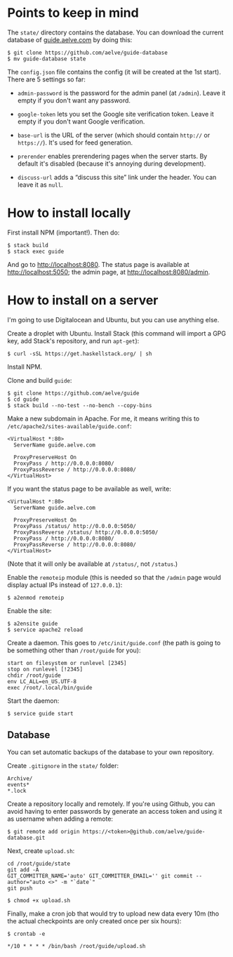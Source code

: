 # Points to keep in mind

The `state/` directory contains the database. You can download the current database of [guide.aelve.com](http://guide.aelve.com) by doing this:

    $ git clone https://github.com/aelve/guide-database
    $ mv guide-database state

The `config.json` file contains the config (it will be created at the 1st start). There are 5 settings so far:

  * `admin-password` is the password for the admin panel (at `/admin`). Leave it empty if you don't want any password.

  * `google-token` lets you set the Google site verification token. Leave it empty if you don't want Google verification.

  * `base-url` is the URL of the server (which should contain `http://` or `https://`). It's used for feed generation.

  * `prerender` enables prerendering pages when the server starts. By default it's disabled (because it's annoying during development).

  * `discuss-url` adds a “discuss this site” link under the header. You can leave it as `null`.

# How to install locally

First install NPM (important!). Then do:

    $ stack build
    $ stack exec guide

And go to <http://localhost:8080>. The status page is available at <http://localhost:5050>; the admin page, at <http://localhost:8080/admin>.

# How to install on a server

I'm going to use Digitalocean and Ubuntu, but you can use anything else.

Create a droplet with Ubuntu. Install Stack (this command will import a GPG key, add Stack's repository, and run `apt-get`):

    $ curl -sSL https://get.haskellstack.org/ | sh

Install NPM.

Clone and build `guide`:

    $ git clone https://github.com/aelve/guide
    $ cd guide
    $ stack build --no-test --no-bench --copy-bins

Make a new subdomain in Apache. For me, it means writing this to `/etc/apache2/sites-available/guide.conf`:

~~~
<VirtualHost *:80>
  ServerName guide.aelve.com

  ProxyPreserveHost On
  ProxyPass / http://0.0.0.0:8080/
  ProxyPassReverse / http://0.0.0.0:8080/
</VirtualHost>
~~~

If you want the status page to be available as well, write:

~~~
<VirtualHost *:80>
  ServerName guide.aelve.com

  ProxyPreserveHost On
  ProxyPass /status/ http://0.0.0.0:5050/
  ProxyPassReverse /status/ http://0.0.0.0:5050/
  ProxyPass / http://0.0.0.0:8080/
  ProxyPassReverse / http://0.0.0.0:8080/
</VirtualHost>
~~~

(Note that it will only be available at `/status/`, not `/status`.)

Enable the `remoteip` module (this is needed so that the `/admin` page would display actual IPs instead of `127.0.0.1`):

    $ a2enmod remoteip

Enable the site:

    $ a2ensite guide
    $ service apache2 reload

Create a daemon. This goes to `/etc/init/guide.conf` (the path is going to be something other than `/root/guide` for you):

~~~
start on filesystem or runlevel [2345]
stop on runlevel [!2345]
chdir /root/guide
env LC_ALL=en_US.UTF-8
exec /root/.local/bin/guide
~~~

Start the daemon:

    $ service guide start

## Database

You can set automatic backups of the database to your own repository.

Create `.gitignore` in the `state/` folder:

~~~
Archive/
events*
*.lock
~~~

Create a repository locally and remotely. If you're using Github, you can avoid having to enter passwords by generate an access token and using it as username when adding a remote:

    $ git remote add origin https://<token>@github.com/aelve/guide-database.git

Next, create `upload.sh`:

~~~
cd /root/guide/state
git add -A
GIT_COMMITTER_NAME='auto' GIT_COMMITTER_EMAIL='' git commit --author="auto <>" -m "`date`"
git push
~~~

    $ chmod +x upload.sh

Finally, make a cron job that would try to upload new data every 10m (tho the actual checkpoints are only created once per six hours):

    $ crontab -e

~~~
*/10 * * * * /bin/bash /root/guide/upload.sh
~~~
